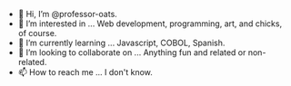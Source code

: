 - 👋 Hi, I’m @professor-oats.
- 👀 I’m interested in ... Web development, programming, art, and chicks, of course.
- 🌱 I’m currently learning ... Javascript, COBOL, Spanish.
- 💞️ I’m looking to collaborate on ... Anything fun and related or non-related.
- 📫 How to reach me ... I don't know.

<!---
professor-oats/professor-oats is a ✨ special ✨ repository because its `README.md` (this file) appears on your GitHub profile.
You can click the Preview link to take a look at your changes.
--->
